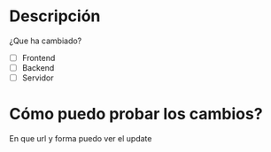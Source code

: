 # Descripción
¿Que ha cambiado?

- [ ] Frontend
- [ ] Backend
- [ ] Servidor

# Cómo puedo probar los cambios?

En que url y forma puedo ver el update
